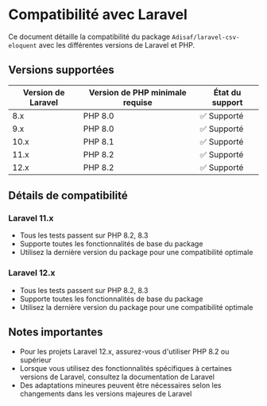 # Compatibilité avec Laravel

Ce document détaille la compatibilité du package `Adisaf/laravel-csv-eloquent` avec les différentes versions de
Laravel et PHP.

## Versions supportées

| Version de Laravel | Version de PHP minimale requise | État du support |
|--------------------|---------------------------------|-----------------|
| 8.x                | PHP 8.0                         | ✅ Supporté      |
| 9.x                | PHP 8.0                         | ✅ Supporté      |
| 10.x               | PHP 8.1                         | ✅ Supporté      |
| 11.x               | PHP 8.2                         | ✅ Supporté      |
| 12.x               | PHP 8.2                         | ✅ Supporté      |

## Détails de compatibilité

### Laravel 11.x

- Tous les tests passent sur PHP 8.2, 8.3
- Supporte toutes les fonctionnalités de base du package
- Utilisez la dernière version du package pour une compatibilité optimale

### Laravel 12.x

- Tous les tests passent sur PHP 8.2, 8.3
- Supporte toutes les fonctionnalités de base du package
- Utilisez la dernière version du package pour une compatibilité optimale

## Notes importantes

- Pour les projets Laravel 12.x, assurez-vous d'utiliser PHP 8.2 ou supérieur
- Lorsque vous utilisez des fonctionnalités spécifiques à certaines versions de Laravel, consultez la documentation de
  Laravel
- Des adaptations mineures peuvent être nécessaires selon les changements dans les versions majeures de Laravel
